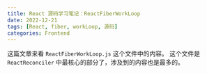 ```yaml
---
title: React 源码学习笔记：ReactFiberWorkLoop
date: 2022-12-21
tags: [React, fiber, workLoop, 源码]
categories: Frontend
---
```


这篇文章来看 `ReactFiberWorkLoop.js` 这个文件中的内容。
这个文件是 `ReactReconciler` 中最核心的部分了，涉及到的内容也是最多的。

<!--more-->


